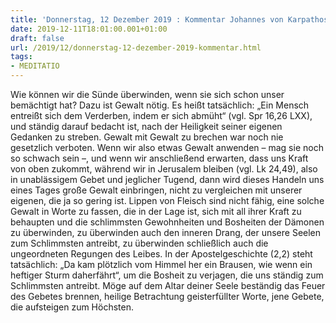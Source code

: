 ```yaml
---
title: 'Donnerstag, 12 Dezember 2019 : Kommentar Johannes von Karpathos'
date: 2019-12-11T18:01:00.001+01:00
draft: false
url: /2019/12/donnerstag-12-dezember-2019-kommentar.html
tags: 
- MEDITATIO
---
```


Wie können wir die Sünde überwinden, wenn sie sich schon unser bemächtigt hat? Dazu ist Gewalt nötig. Es heißt tatsächlich: „Ein Mensch entreißt sich dem Verderben, indem er sich abmüht“ (vgl. Spr 16,26 LXX), und ständig darauf bedacht ist, nach der Heiligkeit seiner eigenen Gedanken zu streben. Gewalt mit Gewalt zu brechen war noch nie gesetzlich verboten. Wenn wir also etwas Gewalt anwenden – mag sie noch so schwach sein –, und wenn wir anschließend erwarten, dass uns Kraft von oben zukommt, während wir in Jerusalem bleiben (vgl. Lk 24,49), also in unablässigem Gebet und jeglicher Tugend, dann wird dieses Handeln uns eines Tages große Gewalt einbringen, nicht zu vergleichen mit unserer eigenen, die ja so gering ist. Lippen von Fleisch sind nicht fähig, eine solche Gewalt in Worte zu fassen, die in der Lage ist, sich mit all ihrer Kraft zu behaupten und die schlimmsten Gewohnheiten und Bosheiten der Dämonen zu überwinden, zu überwinden auch den inneren Drang, der unsere Seelen zum Schlimmsten antreibt, zu überwinden schließlich auch die ungeordneten Regungen des Leibes. In der Apostelgeschichte (2,2) steht tatsächlich: „Da kam plötzlich vom Himmel her ein Brausen, wie wenn ein heftiger Sturm daherfährt“, um die Bosheit zu verjagen, die uns ständig zum Schlimmsten antreibt. Möge auf dem Altar deiner Seele beständig das Feuer des Gebetes brennen, heilige Betrachtung geisterfüllter Worte, jene Gebete, die aufsteigen zum Höchsten.